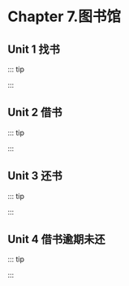 # Chapter 7.图书馆

## Unit 1 找书
::: tip

:::

## Unit 2 借书
::: tip

:::

## Unit 3 还书
::: tip

:::
## Unit 4 借书逾期未还

::: tip

:::